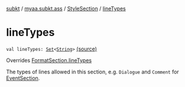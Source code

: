 [subkt](../../index.md) / [myaa.subkt.ass](../index.md) / [StyleSection](index.md) / [lineTypes](./line-types.md)

# lineTypes

`val lineTypes: `[`Set`](https://kotlinlang.org/api/latest/jvm/stdlib/kotlin.collections/-set/index.html)`<`[`String`](https://kotlinlang.org/api/latest/jvm/stdlib/kotlin/-string/index.html)`>` [(source)](https://github.com/Myaamori/SubKt/blob/0.1.13/src/main/kotlin/myaa/subkt/ass/parser.kt#L1162)

Overrides [FormatSection.lineTypes](../-format-section/line-types.md)

The types of lines allowed in this section, e.g. `Dialogue` and `Comment` for
[EventSection](../-event-section/index.md).

